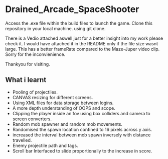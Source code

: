 # Drained_Arcade_SpaceShooter
Access the .exe file within the build files to launch the game. Clone this repository in your local machine. using git clone.

There is a Vedio attached aswell just for a better insight into my work please check it. I would have attached it in the README only if the file size wasnt large. This has a better frameRate compared to the Maze-Juper video clip. Sorry for the inconvienience.

Thankyou for visiting.

## What i learnt
* Pooling of projectiles.
* CANVAS resizing for different screens.
* Using XML files for data storage between logins.
* A more depth understanding of OOPS and scope.
* Clipping the player inside an fov using box colliders and camera to screen converters.
* Random mob spawner and random mob movements.
* Randomised the spawn location confined to 16 pixels across y axis.
* increased the interval between mob spawn inversely with distance travelled.
* Enemy projectile path and tags.
* Scroll bar Interfaced to slide proportionally to the increase in score.
